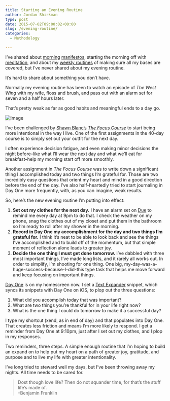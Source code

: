 ```yaml
---
title: Starting an Evening Routine
author: Jordan Shirkman
type: post
date: 2015-07-02T09:00:02+00:00
slug: /evening-routine/
categories:
  - Methodology

---
```


I’ve shared about [morning](https://jshirk.com/blog/morning-manifesto/) [manifestos](https://jshirk.com/blog/create-your-manifesto/), starting the morning off with [meditation](https://jshirk.com/blog/luther-meditation/), and about my [weekly routines](https://jshirk.com/blog/weekly-review/) of making sure all my bases are covered, but I’ve never shared about my evening routine.

It’s hard to share about something you don’t have.

Normally my evening routine has been to watch an episode of _The West Wing_ with my wife, floss and brush, and pass out with an alarm set for seven and a half hours later.

That’s pretty weak as far as good habits and meaningful ends to a day go.

![Image](/images/evening-clock.jpeg) 

I’ve been challenged by [Shawn Blanc’s](http://shawnblanc.net) _[The Focus Course](http://thefocuscourse.com)_ to start being more intentional in the way I live. One of the first assignments in the 40-day course is to simply set out your outfit for the next day.

I often experience decision fatigue, and even making minor decisions the night before–like what I’ll wear the next day and what we’ll eat for breakfast–help my morning start off more smoothly.

Another assignment in _The Focus Course_ was to write down a significant thing I accomplished today and two things I’m grateful for. Those are two incredibly easy questions that orient my heart and mind in a good direction before the end of the day. I’ve also half-heartedly tried to start journaling in Day One more frequently, with, as you can imagine, weak results.

So, here’s the new evening routine I’m putting into effect: <!--more-->

  1. **Set out my clothes for the next day.** I have an alarm set on [Due](https://jshirk.com/blog/due) to remind me every day at 9pm to do that. I check the weather on my phone, snag the clothes out of my closet and put them in the bathroom so I’m ready to roll after my shower in the morning.
  2. **Record in Day One my accomplishment for the day and two things I’m grateful for.** I think it’s neat to be able to look back and see the things I’ve accomplished and to build off of the momentum, but that simple moment of reflection alone leads to greater joy.
  3. **Decide the one thing I must get done tomorrow.** I’ve dabbled with three most important things, I’ve made long lists, and it rarely all works out. In order to simplify, I’m shooting for one thing. One big, my-day-was-a-huge-success-because-I-did-this type task that helps me move forward and keep focusing on important things.

[Day One](http://dayoneapp.com) is on my homescreen now. I set a [Text Expander](https://jshirk.com/blog/text-expander/) snippet, which syncs its snippets with Day One on iOS, to plop out the three questions:

  1. What did you accomplish today that was important?
  2. What are two things you’re thankful for in your life right now?
  3. What is the one thing I could do tomorrow to make it a successful day?

I type my shortcut (xend, as in end of day) and that populates into Day One. That creates less friction and means I’m more likely to respond. I get a reminder from Day One at 9:10pm, just after I set out my clothes, and I plop in my responses.

Two reminders, three steps. A simple enough routine that I’m hoping to build an expand on to help put my heart on a path of greater joy, gratitude, and purpose and to live my life with greater intentionality.

I’ve long tried to steward well my days, but I’ve been throwing away my nights. All time needs to be cared for.

> Dost though love life? Then do not squander time, for that’s the stuff life’s made of.  
> –Benjamin Franklin
